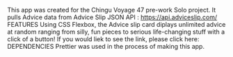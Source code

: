 This app was created for the Chingu Voyage 47 pre-work Solo project. It pulls Advice data from Advice Slip JSON API : https://api.adviceslip.com/
FEATURES
Using CSS Flexbox, the Advice slip card diplays unlimited advice at random ranging from silly, fun pieces to serious life-changing stuff with a click of a button!
If you would liek to see the link, please click here: 
DEPENDENCIES
Prettier was used in the process of making this app. 
